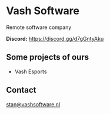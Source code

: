 # Vash Software
Remote software company

**Discord:** https://discord.gg/d7gGntyAku

## Some projects of ours
- Vash Esports

## Contact
stan@vashsoftware.nl
